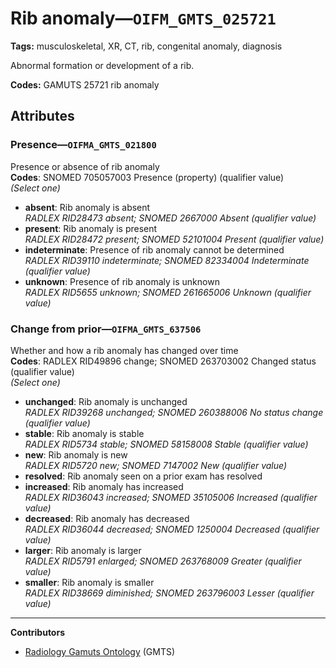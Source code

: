 # Rib anomaly—`OIFM_GMTS_025721`

**Tags:** musculoskeletal, XR, CT, rib, congenital anomaly, diagnosis

Abnormal formation or development of a rib.

**Codes:** GAMUTS 25721 rib anomaly

## Attributes

### Presence—`OIFMA_GMTS_021800`

Presence or absence of rib anomaly  
**Codes**: SNOMED 705057003 Presence (property) (qualifier value)  
*(Select one)*

- **absent**: Rib anomaly is absent  
_RADLEX RID28473 absent; SNOMED 2667000 Absent (qualifier value)_
- **present**: Rib anomaly is present  
_RADLEX RID28472 present; SNOMED 52101004 Present (qualifier value)_
- **indeterminate**: Presence of rib anomaly cannot be determined  
_RADLEX RID39110 indeterminate; SNOMED 82334004 Indeterminate (qualifier value)_
- **unknown**: Presence of rib anomaly is unknown  
_RADLEX RID5655 unknown; SNOMED 261665006 Unknown (qualifier value)_

### Change from prior—`OIFMA_GMTS_637506`

Whether and how a rib anomaly has changed over time  
**Codes**: RADLEX RID49896 change; SNOMED 263703002 Changed status (qualifier value)  
*(Select one)*

- **unchanged**: Rib anomaly is unchanged  
_RADLEX RID39268 unchanged; SNOMED 260388006 No status change (qualifier value)_
- **stable**: Rib anomaly is stable  
_RADLEX RID5734 stable; SNOMED 58158008 Stable (qualifier value)_
- **new**: Rib anomaly is new  
_RADLEX RID5720 new; SNOMED 7147002 New (qualifier value)_
- **resolved**: Rib anomaly seen on a prior exam has resolved  
- **increased**: Rib anomaly has increased  
_RADLEX RID36043 increased; SNOMED 35105006 Increased (qualifier value)_
- **decreased**: Rib anomaly has decreased  
_RADLEX RID36044 decreased; SNOMED 1250004 Decreased (qualifier value)_
- **larger**: Rib anomaly is larger  
_RADLEX RID5791 enlarged; SNOMED 263768009 Greater (qualifier value)_
- **smaller**: Rib anomaly is smaller  
_RADLEX RID38669 diminished; SNOMED 263796003 Lesser (qualifier value)_

---

**Contributors**

- [Radiology Gamuts Ontology](https://gamuts.net/) (GMTS)